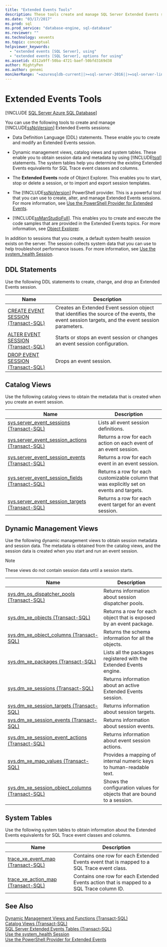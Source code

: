 ```yaml
---
title: "Extended Events Tools"
description: These tools create and manage SQL Server Extended Events sessions. In addition to sessions you create, there is a default system health session on the server.
ms.date: "03/17/2017"
ms.prod: sql
ms.prod_service: "database-engine, sql-database"
ms.reviewer: ""
ms.technology: xevents
ms.topic: conceptual
helpviewer_keywords: 
  - "extended events [SQL Server], using"
  - "extended events [SQL Server], options for using"
ms.assetid: d312a9ff-50ba-4721-baef-50bfd3169d38
author: MightyPen
ms.author: genemi
monikerRange: "=azuresqldb-current||>=sql-server-2016||>=sql-server-linux-2017||=azuresqldb-mi-current"
---
```

# Extended Events Tools

[!INCLUDE [SQL Server Azure SQL Database](../../includes/applies-to-version/sql-asdb.md)]

  You can use the following tools to create and manage [!INCLUDE[ssNoVersion](../../includes/ssnoversion-md.md)] Extended Events sessions:  
  
-   Data Definition Language (DDL) statements. These enable you to create and modify an Extended Events session.  
  
-   Dynamic management views, catalog views and system tables. These enable you to obtain session data and metadata by using [!INCLUDE[tsql](../../includes/tsql-md.md)] statements. The system tables help you determine the existing Extended Events equivalents for SQL Trace event classes and columns.  
  
-   The **Extended Events** node of Object Explorer. This enables you to start, stop or delete a session, or to import and export session templates.  
  
-   The [!INCLUDE[ssNoVersion](../../includes/ssnoversion-md.md)] PowerShell provider. This is a powerful tool that you can use to create, alter, and manage Extended Events sessions. For more information, see [Use the PowerShell Provider for Extended Events](../../relational-databases/extended-events/use-the-powershell-provider-for-extended-events.md).  
  
-   [!INCLUDE[ssManStudioFull](../../includes/ssmanstudiofull-md.md)]. This enables you to create and execute the code samples that are provided in the Extended Events topics. For more information, see [Object Explorer](../../ssms/object/object-explorer.md).  
  
 In addition to sessions that you create, a default system health session exists on the server. The session collects system data that you can use to help troubleshoot performance issues. For more information, see [Use the system_health Session](../../relational-databases/extended-events/use-the-system-health-session.md).  
  
## DDL Statements  
 Use the following DDL statements to create, change, and drop an Extended Events session.  
  
|Name|Description|  
|----------|-----------------|  
|[CREATE EVENT SESSION &#40;Transact-SQL&#41;](../../t-sql/statements/create-event-session-transact-sql.md)|Creates an Extended Event session object that identifies the source of the events, the event session targets, and the event session parameters.|  
|[ALTER EVENT SESSION &#40;Transact-SQL&#41;](../../t-sql/statements/alter-event-session-transact-sql.md)|Starts or stops an event session or changes an event session configuration.|  
|[DROP EVENT SESSION &#40;Transact-SQL&#41;](../../t-sql/statements/drop-event-session-transact-sql.md)|Drops an event session.|  
  
## Catalog Views  
 Use the following catalog views to obtain the metadata that is created when you create an event session.  
  
|Name|Description|  
|----------|-----------------|  
|[sys.server_event_sessions &#40;Transact-SQL&#41;](../../relational-databases/system-catalog-views/sys-server-event-sessions-transact-sql.md)|Lists all event session definitions.|  
|[sys.server_event_session_actions &#40;Transact-SQL&#41;](../../relational-databases/system-catalog-views/sys-server-event-session-actions-transact-sql.md)|Returns a row for each action on each event of an event session.|  
|[sys.server_event_session_events &#40;Transact-SQL&#41;](../../relational-databases/system-catalog-views/sys-server-event-session-events-transact-sql.md)|Returns a row for each event in an event session.|  
|[sys.server_event_session_fields &#40;Transact-SQL&#41;](../../relational-databases/system-catalog-views/sys-server-event-session-fields-transact-sql.md)|Returns a row for each customizable column that was explicitly set on events and targets.|  
|[sys.server_event_session_targets &#40;Transact-SQL&#41;](../../relational-databases/system-catalog-views/sys-server-event-session-targets-transact-sql.md)|Returns a row for each event target for an event session.|  
  
## Dynamic Management Views  
 Use the following dynamic management views to obtain session metadata and session data. The metadata is obtained from the catalog views, and the session data is created when you start and run an event session.  
  
> [!NOTE]  
>  These views do not contain session data until a session starts.  
  
|Name|Description|  
|----------|-----------------|  
|[sys.dm_os_dispatcher_pools &#40;Transact-SQL&#41;](../../relational-databases/system-dynamic-management-views/sys-dm-os-dispatcher-pools-transact-sql.md)|Returns information about session dispatcher pools.|  
|[sys.dm_xe_objects &#40;Transact-SQL&#41;](../../relational-databases/system-dynamic-management-views/sys-dm-xe-objects-transact-sql.md)|Returns a row for each object that is exposed by an event package.|  
|[sys.dm_xe_object_columns &#40;Transact-SQL&#41;](../../relational-databases/system-dynamic-management-views/sys-dm-xe-object-columns-transact-sql.md)|Returns the schema information for all the objects.|  
|[sys.dm_xe_packages &#40;Transact-SQL&#41;](../../relational-databases/system-dynamic-management-views/sys-dm-xe-packages-transact-sql.md)|Lists all the packages registered with the Extended Events engine.|  
|[sys.dm_xe_sessions &#40;Transact-SQL&#41;](../../relational-databases/system-dynamic-management-views/sys-dm-xe-sessions-transact-sql.md)|Returns information about an active Extended Events session.|  
|[sys.dm_xe_session_targets &#40;Transact-SQL&#41;](../../relational-databases/system-dynamic-management-views/sys-dm-xe-session-targets-transact-sql.md)|Returns information about session targets.|  
|[sys.dm_xe_session_events &#40;Transact-SQL&#41;](../../relational-databases/system-dynamic-management-views/sys-dm-xe-session-events-transact-sql.md)|Returns information about session events.|  
|[sys.dm_xe_session_event_actions &#40;Transact-SQL&#41;](../../relational-databases/system-dynamic-management-views/sys-dm-xe-session-event-actions-transact-sql.md)|Returns information about event session actions.|  
|[sys.dm_xe_map_values &#40;Transact-SQL&#41;](../../relational-databases/system-dynamic-management-views/sys-dm-xe-map-values-transact-sql.md)|Provides a mapping of internal numeric keys to human-readable text.|  
|[sys.dm_xe_session_object_columns &#40;Transact-SQL&#41;](../../relational-databases/system-dynamic-management-views/sys-dm-xe-session-object-columns-transact-sql.md)|Shows the configuration values for objects that are bound to a session.|  
  
## System Tables  
 Use the following system tables to obtain information about the Extended Events equivalents for SQL Trace event classes and columns.  
  
|Name|Description|  
|----------|-----------------|  
|[trace_xe_event_map &#40;Transact-SQL&#41;](../../relational-databases/system-tables/extended-events-tables-trace-xe-event-map.md)|Contains one row for each Extended Events event that is mapped to a SQL Trace event class.|  
|[trace_xe_action_map &#40;Transact-SQL&#41;](../../relational-databases/system-tables/extended-events-tables-trace-xe-action-map.md)|Contains one row for each Extended Events action that is mapped to a SQL Trace column ID.|  
  
## See Also  
 [Dynamic Management Views and Functions &#40;Transact-SQL&#41;](~/relational-databases/system-dynamic-management-views/system-dynamic-management-views.md)   
 [Catalog Views &#40;Transact-SQL&#41;](../../relational-databases/system-catalog-views/catalog-views-transact-sql.md)   
 [SQL Server Extended Events Tables &#40;Transact-SQL&#41;](../system-tables/system-tables-transact-sql.md)   
 [Use the system_health Session](../../relational-databases/extended-events/use-the-system-health-session.md)   
 [Use the PowerShell Provider for Extended Events](../../relational-databases/extended-events/use-the-powershell-provider-for-extended-events.md)  
  

